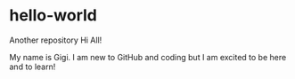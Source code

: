 # hello-world
Another repository
Hi All!

My name is Gigi. I am new to GitHub and coding but I am excited to be here and to learn!
